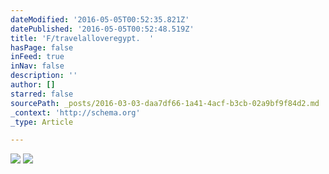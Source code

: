 ```yaml
---
dateModified: '2016-05-05T00:52:35.821Z'
datePublished: '2016-05-05T00:52:48.519Z'
title: 'F/travelalloveregypt.  '
hasPage: false
inFeed: true
inNav: false
description: ''
author: []
starred: false
sourcePath: _posts/2016-03-03-daa7df66-1a41-4acf-b3cb-02a9bf9f84d2.md
_context: 'http://schema.org'
_type: Article

---
```

![](https://the-grid-user-content.s3-us-west-2.amazonaws.com/ae6c451d-2cce-4afb-90b5-cf0b15c69d83.jpg)
![](https://the-grid-user-content.s3-us-west-2.amazonaws.com/def807cf-545a-4c47-bcec-ba1ad30557d8.jpg)